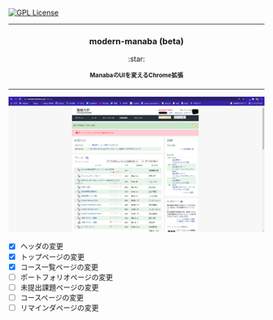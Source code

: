 [![GPL License](http://img.shields.io/badge/license-GPL-blue.svg?style=flat)](LICENSE)

---

<h3 align="center" > modern-manaba (beta) </h3>
<p align="center">
:star:
</p>
<p align="center"> 
<sup>
<b> ManabaのUIを変えるChrome拡張 </b>
</sup>
</p>

--- 
![](screenshot.png)

- [x] ヘッダの変更
- [x] トップページの変更
- [x] コース一覧ページの変更
- [ ] ポートフォリオページの変更
- [ ] 未提出課題ページの変更
- [ ] コースページの変更
- [ ] リマインダページの変更
